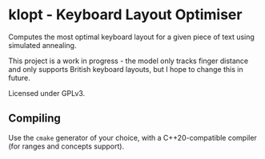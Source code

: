 # klopt - Keyboard Layout Optimiser

Computes the most optimal keyboard layout for a given piece of text using simulated annealing.

This project is a work in progress - the model only tracks finger distance and only supports British keyboard layouts, but I hope to change this in future.

Licensed under GPLv3.

## Compiling

Use the `cmake` generator of your choice, with a C++20-compatible compiler (for ranges and concepts support).
